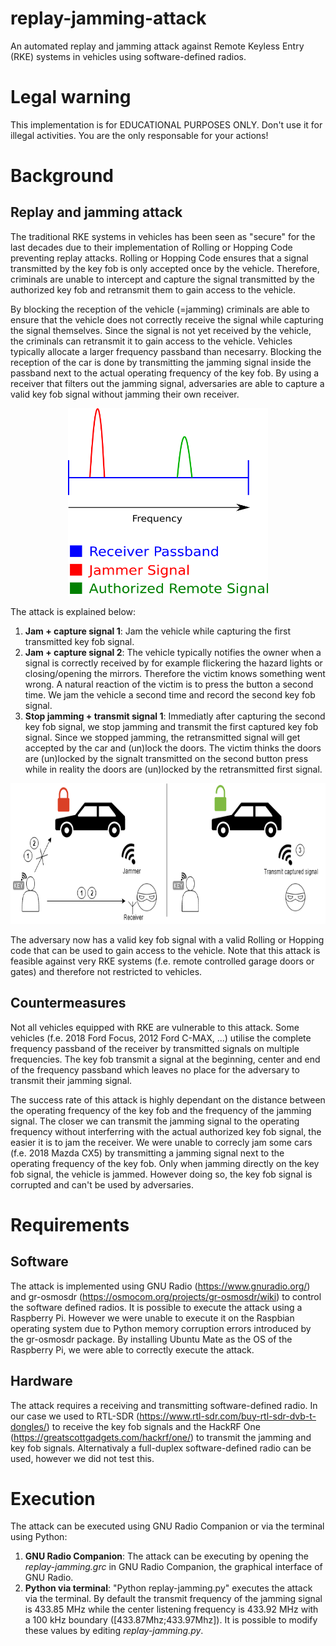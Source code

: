 # replay-jamming-attack
An automated replay and jamming attack against Remote Keyless Entry (RKE) systems in vehicles using software-defined radios.

# Legal warning

This implementation is for EDUCATIONAL PURPOSES ONLY. Don't use it for illegal activities. You are the only responsable for your actions!

# Background

## Replay and jamming attack

The traditional RKE systems in vehicles has been seen as "secure" for the last decades due to their implementation of Rolling or Hopping Code preventing replay attacks. Rolling or Hopping Code ensures that a signal transmitted by the key fob is only accepted once by the vehicle. Therefore, criminals are unable to intercept and capture the signal transmitted by the authorized key fob and retransmit them to gain access to the vehicle. 

By blocking the reception of the vehicle (=jamming) criminals are able to ensure that the vehicle does not correctly receive the signal while capturing the signal themselves. Since the signal is not yet received by the vehicle, the criminals can retransmit it to gain access to the vehicle. Vehicles typically allocate a larger frequency passband than necesarry. Blocking the reception of the car is done by transmitting the jamming signal inside the passband next to the actual operating frequency of the key fob. By using a receiver that filters out the jamming signal, adversaries are able to capture a valid key fob signal without jamming their own receiver.

<p align="center">
  <img width="320" height="300" src="https://raw.githubusercontent.com/jordib123/replay-jamming-attack/master/images/jammer.png">
</p>

The attack is explained below:
  1. **Jam + capture signal 1**: Jam the vehicle while capturing the first transmitted key fob signal.
  2. **Jam + capture signal 2**: The vehicle typically notifies the owner when a signal is correctly received by for example flickering the hazard lights or closing/opening the mirrors. Therefore the victim knows something went wrong. A natural reaction of the victim is to press the button a second time. We jam the vehicle a second time and record the second key fob signal.
  3. **Stop jamming + transmit signal 1**: Immediatly after capturing the second key fob signal, we stop jamming and transmit the first captured key fob signal. Since we stopped jamming, the retransmitted signal will get accepted by the car and (un)lock the doors. The victim thinks the doors are (un)locked by the signalt transmitted on the second button press while in reality the doors are (un)locked by the retransmitted first signal.
  
<p align="center">
  <img width="650" height="225" src="https://raw.githubusercontent.com/jordib123/replay-jamming-attack/master/images/rolljam-diagram.png">
</p>
  
The adversary now has a valid key fob signal with a valid Rolling or Hopping code that can be used to gain access to the vehicle. Note that this attack is feasible against very RKE systems (f.e. remote controlled garage doors or gates) and therefore not restricted to vehicles.

## Countermeasures

Not all vehicles equipped with RKE are vulnerable to this attack. Some vehicles (f.e. 2018 Ford Focus, 2012 Ford C-MAX, ...) utilise the complete frequency passband of the receiver by transmitted signals on multiple frequencies. The key fob transmit a signal at the beginning, center and end of the frequency passband which leaves no place for the adversary to transmit their jamming signal.

The success rate of this attack is highly dependant on the distance between the operating frequency of the key fob and the frequency of the jamming signal. The closer we can transmit the jamming signal to the operating frequency without interferring with the actual authorized key fob signal, the easier it is to jam the receiver. We were unable to correcly jam some cars (f.e. 2018 Mazda CX5) by transmitting a jamming signal next to the operating frequency of the key fob. Only when jamming directly on the key fob signal, the vehicle is jammed. However doing so, the key fob signal is corrupted and can't be used by adversaries.

# Requirements

## Software

The attack is implemented using GNU Radio (https://www.gnuradio.org/) and gr-osmosdr (https://osmocom.org/projects/gr-osmosdr/wiki) to control the software defined radios. It is possible to execute the attack using a Raspberry Pi. However we were unable to execute it on the Raspbian operating system due to Python memory corruption errors introduced by the gr-osmosdr package. By installing Ubuntu Mate as the OS of the Raspberry Pi, we were able to correctly execute the attack. 
 
## Hardware

The attack requires a receiving and transmitting software-defined radio. In our case we used to RTL-SDR (https://www.rtl-sdr.com/buy-rtl-sdr-dvb-t-dongles/) to receive the key fob signals and the HackRF One (https://greatscottgadgets.com/hackrf/one/) to transmit the jamming and key fob signals. Alternativaly a full-duplex software-defined radio can be used, however we did not test this.

# Execution

The attack can be executed using GNU Radio Companion or via the terminal using Python:

  1. **GNU Radio Companion**: The attack can be executing by opening the _replay-jamming.grc_ in GNU Radio Companion, the graphical interface of GNU Radio.
  2. **Python via terminal**: "Python replay-jamming.py" executes the attack via the terminal. By default the transmit frequency of the jamming signal is 433.85 MHz while the center listening frequency is 433.92 MHz with a 100 kHz boundary ([433.87Mhz;433.97Mhz]). It is possible to modify these values by editing _replay-jamming.py_.
